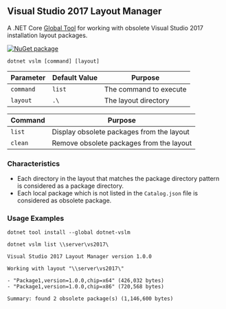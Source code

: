 ## Visual Studio 2017 Layout Manager

A .NET Core [Global Tool](https://docs.microsoft.com/en-us/dotnet/core/tools/global-tools) for working with obsolete Visual Studio 2017 installation layout packages. 

[![NuGet package](https://img.shields.io/nuget/v/dotnet-vslm.svg?style=flat-square)](https://www.nuget.org/packages/dotnet-vslm)

```
dotnet vslm [command] [layout] 
```

Parameter | Default Value | Purpose
--- | --- | ---
`command` | `list` | The command to execute
`layout` | `.\` | The layout directory

Command | Purpose
--- | ---
`list` | Display obsolete packages from the layout
`clean` | Remove obsolete packages from the layout

### Characteristics

- Each directory in the layout that matches the package directory pattern is considered as a package directory.
- Each local package which is not listed in the `Catalog.json` file is considered as obsolete package.

### Usage Examples

```
dotnet tool install --global dotnet-vslm
```
```
dotnet vslm list \\server\vs2017\
```
```
Visual Studio 2017 Layout Manager version 1.0.0

Working with layout "\\server\vs2017\"

- "Package1,version=1.0.0,chip=x64" (426,032 bytes)
- "Package1,version=1.0.0,chip=x86" (720,568 bytes)

Summary: found 2 obsolete package(s) (1,146,600 bytes)
```
